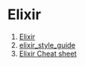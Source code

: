 # Elixir

1. [Elixir](http://elixir-lang.org/)
1. [elixir_style_guide](https://github.com/christopheradams/elixir_style_guide)
1. [Elixir Cheat sheet](https://media.pragprog.com/titles/elixir/ElixirCheat.pdf)
